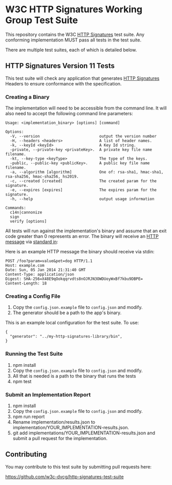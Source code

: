 # W3C HTTP Signatures Working Group Test Suite

This repository contains the W3C
[HTTP Signatures](https://tools.ietf.org/html/draft-cavage-http-signatures-11) test suite.
Any conforming implementation MUST pass all tests in the test suite.

There are multiple test suites, each of which is detailed below.

## HTTP Signatures Version 11 Tests

This test suite will check any application that generates [HTTP Signatures](https://tools.ietf.org/html/draft-cavage-http-signatures-11) Headers to
ensure conformance with the specification.


### Creating a Binary
The implementation will need to be accessible from the command line.
It will also need to accept the following command line parameters:

```
Usage: <implementation_binary> [options] [command]

Options:
  -V, --version                          output the version number
  -H, --headers <headers>                A list of header names.
  -k, --keyId <keyId>                    A Key Id string.
  -private, --private-key <privateKey>.  A private key file name filename.
  -kt, --key-type <keyType>              The type of the keys.
  -public, --public-key <publicKey>.     A public key file name filename.
  -a, --algorithm [algorithm]            One of: rsa-sha1, hmac-sha1, rsa-sha256, hmac-sha256, hs2019.
  -c, --created [created]                The created param for the signature.
  -e, --expires [expires]                The expires param for the signature.
  -h, --help                             output usage information

Commands:
  c14n|cannonize
  sign
  verify [options]
```
All tests will run against the implementation's binary and assume that an exit code greater
than 0 represents an error.
The binary will receive an [HTTP message](https://developer.mozilla.org/en-US/docs/Web/HTTP/Messages) via [standard in](https://en.wikipedia.org/wiki/Standard_streams):

Here is an example HTTP message the binary should receive via stdin:
```
POST /foo?param=value&pet=dog HTTP/1.1
Host: example.com
Date: Sun, 05 Jan 2014 21:31:40 GMT
Content-Type: application/json
Digest: SHA-256=X48E9qOokqqrvdts8nOJRJN3OWDUoyWxBf7kbu9DBPE=
Content-Length: 18
```

### Creating a Config File
1. Copy the `config.json.example` file to `config.json` and modify.
2. The generator should be a path to the app's binary.

This is an example local configuration for the test suite. To use:
```
{
  "generator": "../my-http-signatures-library/bin",
}
```

### Running the Test Suite

1. npm install
2. Copy the `config.json.example` file to `config.json` and modify.
3. All that is needed is a path to the binary that runs the tests
4. npm test

### Submit an Implementation Report

1. npm install
2. Copy the `config.json.example` file to `config.json` and modify.
3. npm run report
4. Rename implementation/results.json to
   implementation/YOUR_IMPLEMENTATION-results.json.
5. git add implementations/YOUR_IMPLEMENTATION-results.json and submit a
   pull request for the implementation.

## Contributing

You may contribute to this test suite by submitting pull requests here:

https://github.com/w3c-dvcg/http-signatures-test-suite
